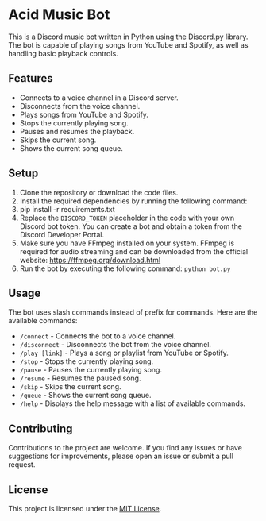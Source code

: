 # Acid Music Bot

This is a Discord music bot written in Python using the Discord.py library. The bot is capable of playing songs from YouTube and Spotify, as well as handling basic playback controls.

## Features

- Connects to a voice channel in a Discord server.
- Disconnects from the voice channel.
- Plays songs from YouTube and Spotify.
- Stops the currently playing song.
- Pauses and resumes the playback.
- Skips the current song.
- Shows the current song queue.

## Setup

1. Clone the repository or download the code files.
2. Install the required dependencies by running the following command:
3. pip install -r requirements.txt
4. Replace the `DISCORD_TOKEN` placeholder in the code with your own Discord bot token. You can create a bot and obtain a token from the Discord Developer Portal.
5. Make sure you have FFmpeg installed on your system. FFmpeg is required for audio streaming and can be downloaded from the official website: https://ffmpeg.org/download.html
6. Run the bot by executing the following command: `python bot.py`

## Usage

The bot uses slash commands instead of prefix for commands. Here are the available commands:

- `/connect` - Connects the bot to a voice channel.
- `/disconnect` - Disconnects the bot from the voice channel.
- `/play [link]` - Plays a song or playlist from YouTube or Spotify.
- `/stop` - Stops the currently playing song.
- `/pause` - Pauses the currently playing song.
- `/resume` - Resumes the paused song.
- `/skip` - Skips the current song.
- `/queue` - Shows the current song queue.
- `/help` - Displays the help message with a list of available commands.

## Contributing

Contributions to the project are welcome. If you find any issues or have suggestions for improvements, please open an issue or submit a pull request.

## License

This project is licensed under the [MIT License](LICENSE).
